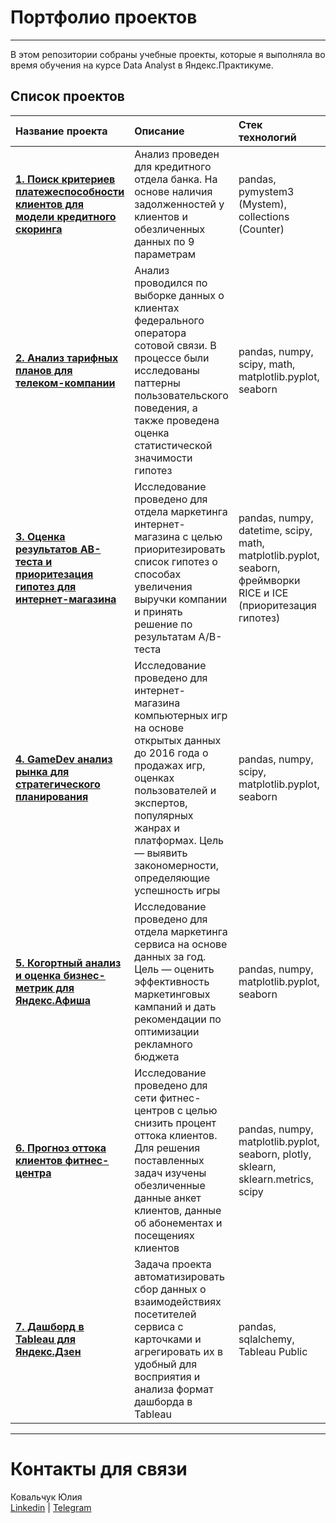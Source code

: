# Портфолио проектов
____
В этом репозитории собраны учебные проекты, которые я выполняла во время обучения на курсе Data Analyst в Яндекс.Практикуме.  
  
## Список проектов
| Название проекта | Описание | Стек технологий | Статус и дата|  
|:---------------- |:---------|:----------------|:-------------|
| **[1. Поиск критериев платежеспособности клиентов для модели кредитного скоринга](https://github.com/ucylama/learning-project-yandex/tree/master/1.%20Поиск%20критериев%20платежеспособности%20клиентов%20для%20модели%20кредитного%20скоринга)** | Анализ проведен для кредитного отдела банка. На основе наличия задолженностей у клиентов и обезличенных данных по 9 параметрам | pandas, pymystem3 (Mystem), collections (Counter) | Завершен, июнь 2020 |
| **[2. Анализ тарифных планов для телеком-компании](https://github.com/ucylama/learning-project-yandex/tree/master/2.%20Анализ%20тарифных%20планов%20для%20телеком-компании)** | Анализ проводился по выборке данных о клиентах федерального оператора сотовой связи. В процессе были исследованы паттерны пользовательского поведения, а также проведена оценка статистической значимости гипотез | pandas, numpy, scipy, math, matplotlib.pyplot, seaborn | Завершен, июль 2020
| **[3. Оценка результатов АВ-теста и приоритезация гипотез для интернет-магазина](https://github.com/ucylama/learning-project-yandex/tree/master/3.%20Оценка%20результатов%20АВ-теста%20и%20приоритезация%20гипотез%20для%20интернет-магазина)** | Исследование проведено для отдела маркетинга интернет-магазина с целью приоритезировать список гипотез о способах увеличения выручки компании и принять решение по результатам А/В-теста | pandas, numpy, datetime, scipy, math, matplotlib.pyplot, seaborn, фреймворки RICE и ICE (приоритезация гипотез) | Завершен, октябрь 2020|
| **[4. GameDev анализ рынка для стратегического планирования](https://github.com/ucylama/learning-project-yandex/tree/master/4.%20GameDev%20анализ%20рынка%20для%20стратегического%20планирования)** | Исследование проведено для интернет-магазина компьютерных игр на основе открытых данных до 2016 года о продажах игр, оценках пользователей и экспертов, популярных жанрах и платформах. Цель — выявить закономерности, определяющие успешность игры | pandas, numpy, scipy, matplotlib.pyplot, seaborn | Завершен, август 2020 |
| **[5. Когортный анализ и оценка бизнес-метрик для Яндекс.Афиша](https://github.com/ucylama/learning-project-yandex/tree/master/5.%20Когортный%20анализ%20для%20Яндекс.Афиша)** | Исследование проведено для отдела маркетинга сервиса на основе данных за год. Цель — оценить эффективность маркетинговых кампаний и дать рекомендации по оптимизации рекламного бюджета | pandas, numpy, matplotlib.pyplot, seaborn | Завершен, сентябрь 2020| 
| **[6. Прогноз оттока клиентов фитнес-центра](https://github.com/ucylama/learning-project-yandex/tree/master/6.%20Прогноз%20оттока%20клиентов%20фитнес-центра)** | Исследование проведено для сети фитнес-центров с целью снизить процент оттока клиентов. Для решения поставленных задач изучены обезличенные данные анкет клиентов, данные об абонементах и посещениях клиентов | pandas, numpy, matplotlib.pyplot, seaborn, plotly, sklearn, sklearn.metrics, scipy | Завершен, ноябрь 2020 |
| **[7. Дашборд в Tableau для Яндекс.Дзен](https://github.com/ucylama/learning-project-yandex/tree/master/7.%20ДашбордvTableau%20для%20Яндекс.Дзен)** | Задача проекта автоматизировать сбор данных о взаимодействиях посетителей сервиса с карточками и агрегировать их в удобный для восприятия и анализа формат дашборда в Tableau | pandas, sqlalchemy, Tableau Public | Завершен, октябрь 2020 |


___
# Контакты для связи
Ковальчук Юлия   
[Linkedin](https://www.linkedin.com/in/julia-kovalchuk/) | 
[Telegram](https://t.me/ucy_ucy)
